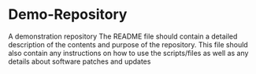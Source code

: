 # Demo-Repository
A demonstration repository
The README file should contain a detailed description of the contents and purpose of the repository.
This file should also contain any instructions on how to use the scripts/files as well as any details about software patches and updates
